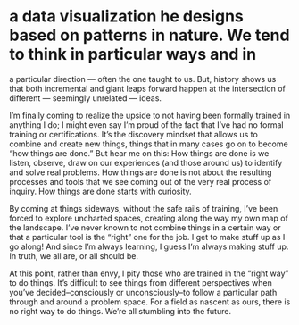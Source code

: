 

# a data visualization he designs based on patterns in nature. We tend to think in particular ways and in
a particular direction — often the one taught to us. But, history shows us that both incremental and giant
leaps forward happen at the intersection of different — seemingly unrelated — ideas.

I’m finally coming to realize the upside to not having been formally trained in anything I do; I might
even say I’m proud of the fact that I’ve had no formal training or certifications. It’s the
discovery mindset that allows us to combine and create new things, things that in many cases go on to become
“how things are done.” But hear me on this: How things are done is we listen, observe, draw on our
experiences (and those around us) to identify and solve real problems. How things are done is not about the
resulting processes and tools that we see coming out of the very real process of inquiry. How things are done
starts with curiosity.

By coming at things sideways, without the safe rails of training, I’ve been forced to explore uncharted
spaces, creating along the way my own map of the landscape. I’ve never known to not combine things in a
certain way or that a particular tool is the “right” one for the job. I get to make stuff up as I
go along! And since I’m always learning, I guess I’m always making stuff up. In truth, we all are,
or all should be. 

At this point, rather than envy, I pity those who are trained in the “right way” to do things. It’s
difficult to see things from different perspectives when you’ve decided–consciously or
unconsciously–to follow a particular path through and around a problem space. For a field as nascent as
ours, there is no right way to do things. We’re all stumbling into the future.